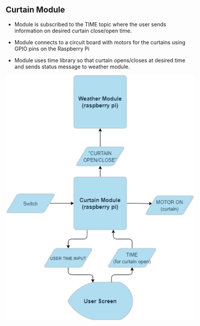 ## Curtain Module
 * Module is subscribed to the TIME topic where the user sends information on desired curtain close/open time. 

 * Module connects to a circuit board with motors for the curtains using GPIO pins on the Raspberry Pi

 * Module uses time library so that curtain opens/closes at desired time and sends status message to weather module.



![Overall Architecture](curtainflow.png "overall architecture")